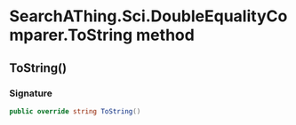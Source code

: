 # SearchAThing.Sci.DoubleEqualityComparer.ToString method
## ToString()
### Signature
```csharp
public override string ToString()
```
